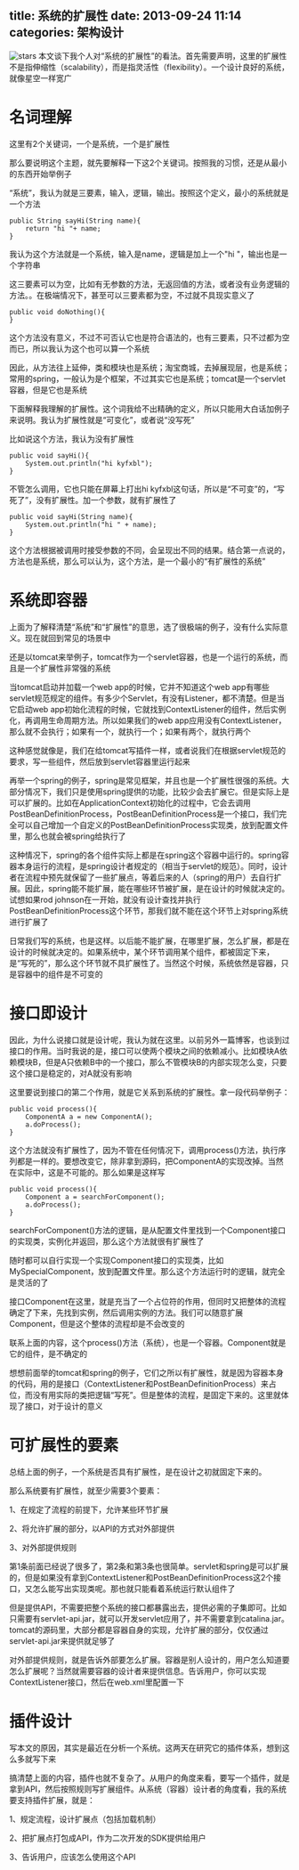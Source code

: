 title: 系统的扩展性
date: 2013-09-24 11:14
categories: 架构设计 
---
![stars](http://pic.kyfxbl.com/stars.jpeg)
本文谈下我个人对“系统的扩展性”的看法。首先需要声明，这里的扩展性不是指伸缩性（scalability），而是指灵活性（flexibility）。一个设计良好的系统，就像星空一样宽广 
<!--more-->

# 名词理解

这里有2个关键词，一个是系统，一个是扩展性 

那么要说明这个主题，就先要解释一下这2个关键词。按照我的习惯，还是从最小的东西开始举例子

“系统”，我认为就是三要素，输入，逻辑，输出。按照这个定义，最小的系统就是一个方法
```
public String sayHi(String name){
    return "hi "+ name;
}
```

我认为这个方法就是一个系统，输入是name，逻辑是加上一个"hi "，输出也是一个字符串 

这三要素可以为空，比如有无参数的方法，无返回值的方法，或者没有业务逻辑的方法。。在极端情况下，甚至可以三要素都为空，不过就不具现实意义了
```
public void doNothing(){
}
```

这个方法没有意义，不过不可否认它也是符合语法的，也有三要素，只不过都为空而已，所以我认为这个也可以算一个系统 

因此，从方法往上延伸，类和模块也是系统；淘宝商城，去掉展现层，也是系统；常用的spring，一般认为是个框架，不过其实它也是系统；tomcat是一个servlet容器，但是它也是系统 

下面解释我理解的扩展性。这个词我给不出精确的定义，所以只能用大白话加例子来说明。我认为扩展性就是“可变化”，或者说“没写死” 

比如说这个方法，我认为没有扩展性
```
public void sayHi(){
    System.out.println("hi kyfxbl");
}
```

不管怎么调用，它也只能在屏幕上打出hi kyfxbl这句话，所以是“不可变”的，“写死了”，没有扩展性。加一个参数，就有扩展性了
```
public void sayHi(String name){
    System.out.println("hi " + name);
}
```

这个方法根据被调用时接受参数的不同，会呈现出不同的结果。结合第一点说的，方法也是系统，那么可以认为，这个方法，是一个最小的“有扩展性的系统” 

# 系统即容器 

上面为了解释清楚“系统”和“扩展性”的意思，选了很极端的例子，没有什么实际意义。现在就回到常见的场景中 

还是以tomcat来举例子，tomcat作为一个servlet容器，也是一个运行的系统，而且是一个扩展性非常强的系统 

当tomcat启动并加载一个web app的时候，它并不知道这个web app有哪些servlet规范规定的组件。有多少个Servlet，有没有Listener，都不清楚。但是当它启动web app初始化流程的时候，它就找到ContextListener的组件，然后实例化，再调用生命周期方法。所以如果我们的web app应用没有ContextListener，那么就不会执行；如果有一个，就执行一个；如果有两个，就执行两个

这种感觉就像是，我们在给tomcat写插件一样，或者说我们在根据servlet规范的要求，写一些组件，然后放到servlet容器里运行起来 

再举一个spring的例子，spring是常见框架，并且也是一个扩展性很强的系统。大部分情况下，我们只是使用spring提供的功能，比较少会去扩展它。但是实际上是可以扩展的。比如在ApplicationContext初始化的过程中，它会去调用PostBeanDefinitionProcess，PostBeanDefinitionProcess是一个接口，我们完全可以自己增加一个自定义的PostBeanDefinitionProcess实现类，放到配置文件里，那么也就会被spring给执行了

这种情况下，spring的各个组件实际上都是在spring这个容器中运行的。spring容器本身运行的流程，是spring设计者规定的（相当于servlet的规范）。同时，设计者在流程中预先就保留了一些扩展点，等着后来的人（spring的用户）去自行扩展。因此，spring能不能扩展，能在哪些环节被扩展，是在设计的时候就决定的。试想如果rod johnson在一开始，就没有设计查找并执行PostBeanDefinitionProcess这个环节，那我们就不能在这个环节上对spring系统进行扩展了 

日常我们写的系统，也是这样。以后能不能扩展，在哪里扩展，怎么扩展，都是在设计的时候就决定的。如果系统中，某个环节调用某个组件，都被固定下来，是“写死的”，那么这个环节就不具扩展性了。当然这个时候，系统依然是容器，只是容器中的组件是不可变的 

# 接口即设计 

因此，为什么说接口就是设计呢，我认为就在这里。以前另外一篇博客，也谈到过接口的作用。当时我说的是，接口可以使两个模块之间的依赖减小。比如模块A依赖模块B，但是A只依赖B中的一个接口，那么不管模块B的内部实现怎么变，只要这个接口是稳定的，对A就没有影响 

这里要说到接口的第二个作用，就是它关系到系统的扩展性。拿一段代码举例子：
```
public void process(){
    ComponentA a = new ComponentA();
    a.doProcess();
}
```

这个方法就没有扩展性了，因为不管在任何情况下，调用process()方法，执行序列都是一样的。要想改变它，除非拿到源码，把ComponentA的实现改掉。当然在实际中，这是不可能的。那么如果是这样写
```
public void process(){
    Component a = searchForComponent();
    a.doProcess();
}
```
searchForComponent()方法的逻辑，是从配置文件里找到一个Component接口的实现类，实例化并返回，那么这个方法就很有扩展性了

随时都可以自行实现一个实现Component接口的实现类，比如MySpecialComponent，放到配置文件里。那么这个方法运行时的逻辑，就完全是灵活的了 

接口Component在这里，就是充当了一个占位符的作用，但同时又把整体的流程确定了下来，先找到实例，然后调用实例的方法。我们可以随意扩展Component，但是这个整体的流程却是不会改变的 

联系上面的内容，这个process()方法（系统），也是一个容器。Component就是它的组件，是不确定的 

想想前面举的tomcat和spring的例子，它们之所以有扩展性，就是因为容器本身的代码，用的是接口（ContextListener和PostBeanDefinitionProcess）来占位，而没有用实际的类把逻辑“写死”。但是整体的流程，是固定下来的。这里就体现了接口，对于设计的意义 

# 可扩展性的要素 

总结上面的例子，一个系统是否具有扩展性，是在设计之初就固定下来的。 

那么系统要有扩展性，就至少需要3个要素： 

1、在规定了流程的前提下，允许某些环节扩展 

2、将允许扩展的部分，以API的方式对外部提供 

3、对外部提供规则 

第1条前面已经说了很多了，第2条和第3条也很简单。servlet和spring是可以扩展的，但是如果没有拿到ContextListener和PostBeanDefinitionProcess这2个接口，又怎么能写出实现类呢。那也就只能看着系统运行默认组件了 

但是提供API，不需要把整个系统的接口都暴露出去，提供必需的子集即可。比如只需要有servlet-api.jar，就可以开发servlet应用了，并不需要拿到catalina.jar。tomcat的源码里，大部分都是容器自身的实现，允许扩展的部分，仅仅通过servlet-api.jar来提供就足够了 

对外部提供规则，就是告诉外部要怎么扩展。容器是别人设计的，用户怎么知道要怎么扩展呢？当然就需要容器的设计者来提供信息。告诉用户，你可以实现ContextListener接口，然后在web.xml里配置一下

# 插件设计 

写本文的原因，其实是最近在分析一个系统。这两天在研究它的插件体系，想到这么多就写下来 

搞清楚上面的内容，插件也就不复杂了。从用户的角度来看，要写一个插件，就是拿到API，然后按照规则写扩展组件。从系统（容器）设计者的角度看，我的系统要支持插件扩展，就是： 

1、规定流程，设计扩展点（包括加载机制） 

2、把扩展点打包成API，作为二次开发的SDK提供给用户 

3、告诉用户，应该怎么使用这个API
